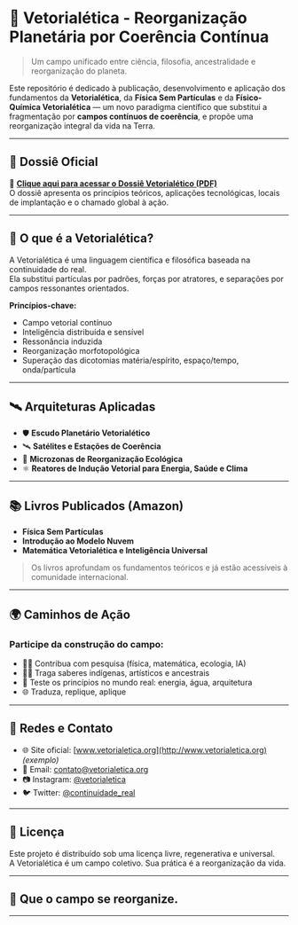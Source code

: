# 🌌 Vetorialética - Reorganização Planetária por Coerência Contínua

> Um campo unificado entre ciência, filosofia, ancestralidade e reorganização do planeta.

Este repositório é dedicado à publicação, desenvolvimento e aplicação dos fundamentos da **Vetorialética**, da **Física Sem Partículas** e da **Físico-Química Vetorialética** — um novo paradigma científico que substitui a fragmentação por **campos contínuos de coerência**, e propõe uma reorganização integral da vida na Terra.

---

## 📘 Dossiê Oficial

📄 **[Clique aqui para acessar o Dossiê Vetorialético (PDF)](./docs/Dossie_Vetorialetico.pdf)**  
O dossiê apresenta os princípios teóricos, aplicações tecnológicas, locais de implantação e o chamado global à ação.

---

## 🧠 O que é a Vetorialética?

A Vetorialética é uma linguagem científica e filosófica baseada na continuidade do real.  
Ela substitui partículas por padrões, forças por atratores, e separações por campos ressonantes orientados.

**Princípios-chave:**
- Campo vetorial contínuo
- Inteligência distribuída e sensível
- Ressonância induzida
- Reorganização morfotopológica
- Superação das dicotomias matéria/espírito, espaço/tempo, onda/partícula

---

## 🛰 Arquiteturas Aplicadas

- 🛡 **Escudo Planetário Vetorialético**  
- 🛰 **Satélites e Estações de Coerência**  
- 🌱 **Microzonas de Reorganização Ecológica**  
- ⚛ **Reatores de Indução Vetorial para Energia, Saúde e Clima**

---

## 📚 Livros Publicados (Amazon)

- **Física Sem Partículas**  
- **Introdução ao Modelo Nuvem**  
- **Matemática Vetorialética e Inteligência Universal**

> Os livros aprofundam os fundamentos teóricos e já estão acessíveis à comunidade internacional.

---

## 🌍 Caminhos de Ação

### Participe da construção do campo:

- 👩‍🔬 Contribua com pesquisa (física, matemática, ecologia, IA)
- 🧙‍♀️ Traga saberes indígenas, artísticos e ancestrais
- 🧪 Teste os princípios no mundo real: energia, água, arquitetura
- 🌐 Traduza, replique, aplique

---

## 🤝 Redes e Contato

- 🌐 Site oficial: [www.vetorialetica.org](http://www.vetorialetica.org) *(exemplo)*
- 📧 Email: contato@vetorialetica.org  
- 📷 Instagram: [@vetorialetica](https://instagram.com/vetorialetica)  
- 🐦 Twitter: [@continuidade_real](https://twitter.com/continuidade_real)

---

## 🧾 Licença

Este projeto é distribuído sob uma licença livre, regenerativa e universal.  
A Vetorialética é um campo coletivo. Sua prática é a reorganização da vida.

---

## 🌱 Que o campo se reorganize.

---

